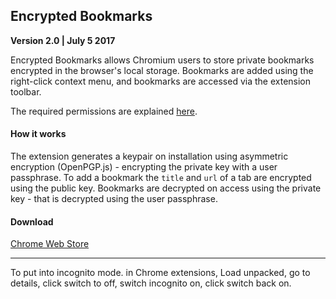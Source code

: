 ## Encrypted Bookmarks
**Version 2.0 | July 5 2017**

Encrypted Bookmarks allows Chromium users to store private bookmarks encrypted in the browser's local storage. Bookmarks are added using the right-click context menu, and bookmarks are accessed via the extension toolbar.

The required permissions are explained [here](/DOCUMENTATION.md#permissions).

#### How it works

The extension generates a keypair on installation using asymmetric encryption (OpenPGP.js) - encrypting the private key with a user passphrase. To add a bookmark the `title` and `url` of a tab are encrypted using the public key. Bookmarks are decrypted on access using the private key - that is decrypted using the user passphrase.

#### Download

[Chrome Web Store](https://chrome.google.com/webstore/detail/encrypted-bookmarks/gdbjccpleamopncgakdgkbpejffpmoia)

---

To put into incognito mode.
in Chrome extensions, Load unpacked, go to details, click switch to off, switch incognito on, click switch back on.